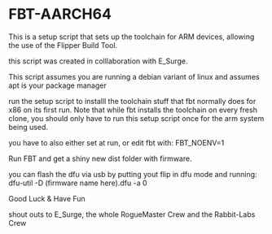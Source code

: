 # FBT-AARCH64
This is a setup script that sets up the toolchain for ARM devices, allowing the use of the Flipper Build Tool.
 
this script was created in colllaboration with E_Surge.

This script assumes you are running a debian variant of linux and assumes apt is your package manager

run the setup script to installl the toolchain stuff that fbt normally does for x86 on its first run. Note that while fbt installs the toolchain on every fresh clone, you should only have to run this setup script once for the arm system being used.

you have to also either set at run, or edit fbt with: FBT_NOENV=1

Run FBT and get a shiny new dist folder with firmware.

you can flash the dfu via usb by putting yout flip in dfu mode and running:
dfu-util -D (firmware name here).dfu -a 0


Good Luck & Have Fun



shout outs to E_Surge, the whole RogueMaster Crew and the Rabbit-Labs Crew


